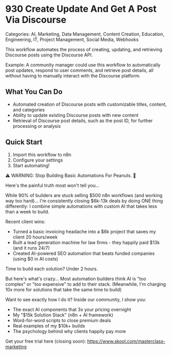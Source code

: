 # 930 Create Update And Get A Post Via Discourse

Categories: AI, Marketing, Data Management, Content Creation, Education, Engineering, IT, Project Management, Social Media, Webhooks

This workflow automates the process of creating, updating, and retrieving Discourse posts using the Discourse API.

Example: A community manager could use this workflow to automatically post updates, respond to user comments, and retrieve post details, all without having to manually interact with the Discourse platform.

## What You Can Do
- Automated creation of Discourse posts with customizable titles, content, and categories
- Ability to update existing Discourse posts with new content
- Retrieval of Discourse post details, such as the post ID, for further processing or analysis

## Quick Start
1. Import this workflow to n8n
2. Configure your settings
3. Start automating!

⚠️ WARNING: Stop Building Basic Automations For Peanuts. 🚫

Here's the painful truth most won't tell you...

While 90% of builders are stuck selling $500 n8n workflows (and working way too hard)...
I'm consistently closing $6k-13k deals by doing ONE thing differently:
I combine simple automations with custom AI that takes less than a week to build.

Recent client wins:
* Turned a basic invoicing headache into a $6k project that saves my client 20 hours/week
* Built a lead generation machine for law firms - they happily paid $13k (and it runs 24/7)
* Created AI-powered SEO automation that beats funded companies (using $0 in AI costs)

Time to build each solution? Under 2 hours.

But here's what's crazy...
Most automation builders think AI is "too complex" or "too expensive" to add to their stack.
(Meanwhile, I'm charging 10x more for solutions that take the same time to build)

Want to see exactly how I do it?
Inside our community, I show you:
* The exact AI components that 3x your pricing overnight
* My "$15k Solution Stack" (n8n + AI framework)
* Word-for-word scripts to close premium deals
* Real examples of my $10k+ builds
* The psychology behind why clients happily pay more

Get your free trial here (closing soon): https://www.skool.com/masterclass-marketing

